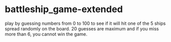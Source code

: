 # battleship_game-extended
 play by guessing numbers from 0 to 100 to see if it will hit one of the 5 ships spread randomly on the board. 20 guesses are maximum and if you miss more than 6, you cannot win the game.
